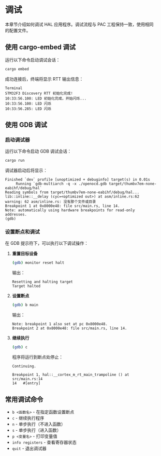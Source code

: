 # 调试

本章节介绍如何调试 HAL 应用程序。调试流程与 PAC 工程保持一致，使用相同的配置文件。

## 使用 cargo-embed 调试

运行以下命令启动调试会话：

```bash
cargo embed
```

成功连接后，终端将显示 RTT 输出信息：

```
Terminal
STM32F3 Discovery RTT 初始化完成!
10:33:56.100: LED 初始化完成，开始闪烁...
10:33:56.100: LED 闪烁
10:33:56.285: LED 闪烁
```

## 使用 GDB 调试

### 启动调试器

运行以下命令启动 GDB 调试会话：

```bash
cargo run
```

调试器启动后将显示：

```
Finished `dev` profile [unoptimized + debuginfo] target(s) in 0.01s
     Running `gdb-multiarch -q -x ./openocd.gdb target/thumbv7em-none-eabihf/debug/hal`
Reading symbols from target/thumbv7em-none-eabihf/debug/hal...
lib::inline::__delay (cyc=<optimized out>) at asm/inline.rs:62
warning: 62	asm/inline.rs: 没有那个文件或目录
Breakpoint 1 at 0x8000e48: file src/main.rs, line 14.
Note: automatically using hardware breakpoints for read-only addresses.
(gdb)
```

### 设置断点和调试

在 GDB 提示符下，可以执行以下调试操作：

1. **重置目标设备**
   ```bash
   (gdb) monitor reset halt
   ```
   输出：
   ```
   Resetting and halting target
   Target halted
   ```

2. **设置断点**
   ```bash
   (gdb) b main
   ```
   输出：
   ```
   Note: breakpoint 1 also set at pc 0x8000e48.
   Breakpoint 2 at 0x8000e48: file src/main.rs, line 14.
   ```

3. **继续执行**
   ```bash
   (gdb) c
   ```
   程序将运行到断点处停止：
   ```
   Continuing.
   
   Breakpoint 1, hal::__cortex_m_rt_main_trampoline () at src/main.rs:14
   14	#[entry]
   ```

## 常用调试命令

- `b <函数名>` - 在指定函数设置断点
- `c` - 继续执行程序
- `n` - 单步执行（不进入函数）
- `s` - 单步执行（进入函数）
- `p <变量名>` - 打印变量值
- `info registers` - 查看寄存器状态
- `quit` - 退出调试器